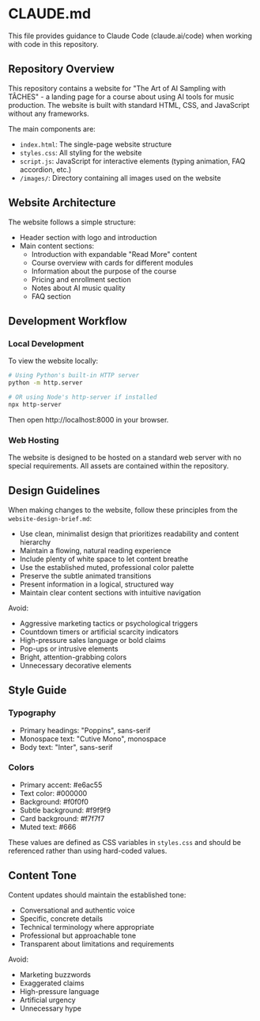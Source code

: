 # CLAUDE.md

This file provides guidance to Claude Code (claude.ai/code) when working with code in this repository.

## Repository Overview

This repository contains a website for "The Art of AI Sampling with TÂCHES" - a landing page for a course about using AI tools for music production. The website is built with standard HTML, CSS, and JavaScript without any frameworks.

The main components are:
- `index.html`: The single-page website structure
- `styles.css`: All styling for the website
- `script.js`: JavaScript for interactive elements (typing animation, FAQ accordion, etc.)
- `/images/`: Directory containing all images used on the website

## Website Architecture

The website follows a simple structure:
- Header section with logo and introduction
- Main content sections:
  - Introduction with expandable "Read More" content
  - Course overview with cards for different modules
  - Information about the purpose of the course
  - Pricing and enrollment section
  - Notes about AI music quality
  - FAQ section

## Development Workflow

### Local Development

To view the website locally:
```bash
# Using Python's built-in HTTP server
python -m http.server

# OR using Node's http-server if installed
npx http-server
```

Then open http://localhost:8000 in your browser.

### Web Hosting

The website is designed to be hosted on a standard web server with no special requirements. All assets are contained within the repository.

## Design Guidelines

When making changes to the website, follow these principles from the `website-design-brief.md`:

- Use clean, minimalist design that prioritizes readability and content hierarchy
- Maintain a flowing, natural reading experience
- Include plenty of white space to let content breathe
- Use the established muted, professional color palette
- Preserve the subtle animated transitions
- Present information in a logical, structured way
- Maintain clear content sections with intuitive navigation

Avoid:
- Aggressive marketing tactics or psychological triggers
- Countdown timers or artificial scarcity indicators
- High-pressure sales language or bold claims
- Pop-ups or intrusive elements
- Bright, attention-grabbing colors
- Unnecessary decorative elements

## Style Guide

### Typography
- Primary headings: "Poppins", sans-serif
- Monospace text: "Cutive Mono", monospace
- Body text: "Inter", sans-serif

### Colors
- Primary accent: #e6ac55
- Text color: #000000
- Background: #f0f0f0
- Subtle background: #f9f9f9
- Card background: #f7f7f7
- Muted text: #666

These values are defined as CSS variables in `styles.css` and should be referenced rather than using hard-coded values.

## Content Tone

Content updates should maintain the established tone:
- Conversational and authentic voice
- Specific, concrete details
- Technical terminology where appropriate
- Professional but approachable tone
- Transparent about limitations and requirements

Avoid:
- Marketing buzzwords
- Exaggerated claims
- High-pressure language
- Artificial urgency
- Unnecessary hype